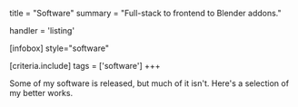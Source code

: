 title = "Software"
summary = "Full-stack to frontend to Blender addons."

handler = 'listing'

[infobox]
style="software"

[criteria.include]
tags = ['software']
+++

Some of my software is released, but much of it isn't.
Here's a selection of my better works.
